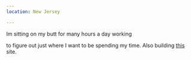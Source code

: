 ```yaml
---
location: New Jersey

---
```

Im sitting on my butt for many hours a day working
<!--more-->
to figure out just
where I want to be spending my time. Also building [this](/) site.